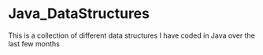 # Java_DataStructures
This is a collection of different data structures I have coded in Java over the last few months

